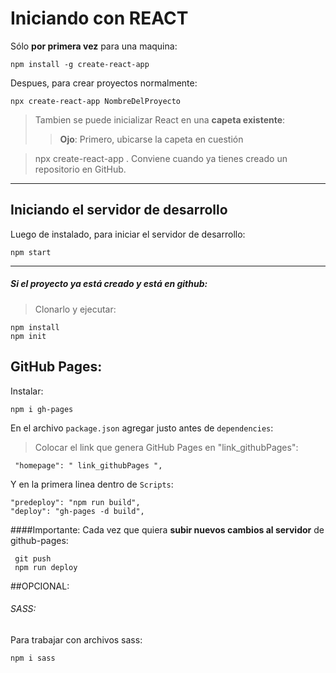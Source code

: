 # Iniciando con REACT

Sólo **por primera vez** para una maquina:

	npm install -g create-react-app

Despues, para crear proyectos normalmente:

	npx create-react-app NombreDelProyecto

> Tambien se puede inicializar React en una **capeta existente**:
>>  **Ojo**: Primero, ubicarse la capeta en cuestión

> 	npx create-react-app .
>Conviene cuando ya tienes creado un repositorio en GitHub.

------------
## Iniciando el servidor de desarrollo

Luego de instalado, para iniciar el servidor de desarrollo:

	npm start

******
##### Si el proyecto ya está creado y está en github:
>Clonarlo y ejecutar:

	npm install
	npm init

## GitHub Pages:
Instalar:

	npm i gh-pages 

En el archivo `package.json` agregar justo antes de `dependencies`:
> Colocar el link que genera GitHub Pages en "link_githubPages":

	 "homepage": " link_githubPages ",

Y en la primera linea dentro de `Scripts`:

	"predeploy": "npm run build",
	"deploy": "gh-pages -d build",


####Importante:
Cada vez que quiera **subir nuevos cambios al servidor** de github-pages:

	 git push
	 npm run deploy

##OPCIONAL:

###### SASS:
Para trabajar con archivos sass:

	npm i sass

